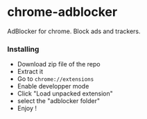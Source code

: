 # chrome-adblocker
AdBlocker for chrome. Block ads and trackers.

### Installing
- Download zip file of the repo
- Extract it
- Go to <code>chrome://extensions</code>
- Enable developper mode
- Click "Load unpacked extension"
- select the "adblocker folder"
- Enjoy !

